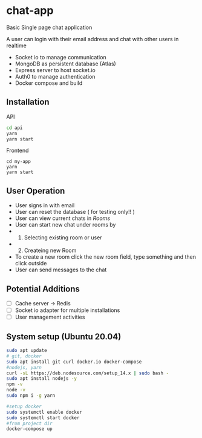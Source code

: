 # chat-app

Basic Single page chat application

A user can login with their email address and chat with other users in realtime

- Socket io to manage communication
- MongoDB as persistent database (Atlas)
- Express server to host socket.io
- Auth0 to manage authentication
- Docker compose and build

## Installation

API

```bash
cd api
yarn
yarn start
```

Frontend

```
cd my-app
yarn
yarn start

```

## User Operation

- User signs in with email
- User can reset the database ( for testing only!! )
- User can view current chats in _Rooms_
- User can start new chat under rooms by
- 1. Selecting existing room or user
- 2. Createing new Room
- To create a new room click the new room field, type something and then click outside
- User can send messages to the chat

## Potential Additions

- [ ] Cache server -> Redis
- [ ] Socket io adapter for multiple installations
- [ ] User management activities

## System setup (Ubuntu 20.04)

```bash
sudo apt update
# git, docker
sudo apt install git curl docker.io docker-compose
#nodejs, yarn
curl -sL https://deb.nodesource.com/setup_14.x | sudo bash -
sudo apt install nodejs -y
npm -v
node -v
sudo npm i -g yarn

#setup docker
sudo systemctl enable docker
sudo systemctl start docker
#from project dir
docker-compose up
```
